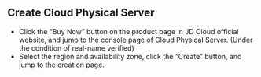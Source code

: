 ## Create Cloud Physical Server

- Click the “Buy Now” button on the product page in JD Cloud official website, and jump to the console page of Cloud Physical Server. (Under the condition of real-name verified)
- Select the region and availability zone, click the “Create” button, and jump to the creation page.
